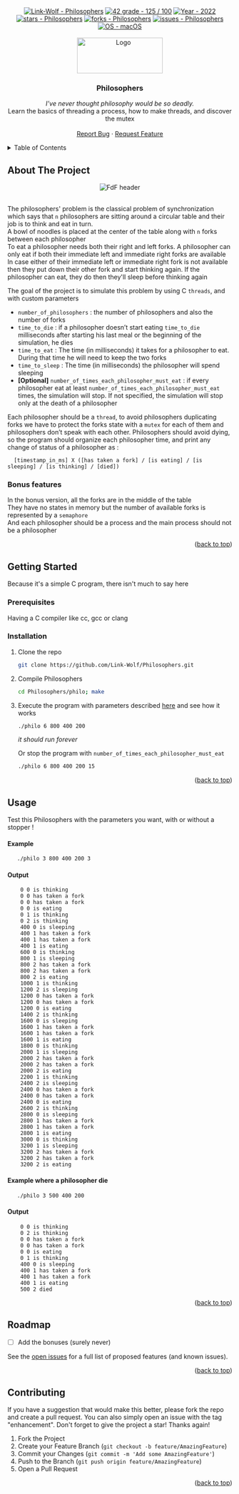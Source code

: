 <div id="top"></div>

<div align="center">
	<a href="https://github.com/Link-Wolf/Philosophers" title="Go to GitHub repo"><img src="https://img.shields.io/static/v1?label=Link-Wolf&message=Philosophers&color=blue&logo=github&style=for-the-badge" alt="Link-Wolf - Philosophers"></a>
	<a href="https://"><img src="https://img.shields.io/badge/42_grade-100_%2F_100-brightgreen?style=for-the-badge" alt="42 grade - 125 / 100"></a>
	<a href="https://"><img src="https://img.shields.io/badge/Year-2022-ffad9b?style=for-the-badge" alt="Year - 2022"></a>
	<a href="https://github.com/Link-Wolf/Philosophers/stargazers"><img src="https://img.shields.io/github/stars/Link-Wolf/Philosophers?style=for-the-badge&color=yellow" alt="stars - Philosophers"></a>
	<a href="https://github.com/Link-Wolf/Philosophers/network/members"><img src="https://img.shields.io/github/forks/Link-Wolf/Philosophers?style=for-the-badge&color=lightgray" alt="forks - Philosophers"></a>
	<a href="https://github.com/Link-Wolf/Philosophers/issues"><img src="https://img.shields.io/github/issues/Link-Wolf/Philosophers?style=for-the-badge&color=orange" alt="issues - Philosophers"></a>
	<a href="https://www.apple.com/macos/" title="Go to Apple homepage"><img src="https://img.shields.io/badge/OS-macOS-blue?logo=apple&logoColor=white&style=for-the-badge&color=9cf" alt="OS - macOS"></a>
</div>

<!-- PROJECT LOGO -->
<br />
<div align="center">
  <a>
    <img src="https://www.42mulhouse.fr/wp-content/uploads/2022/06/logo-42-Mulhouse-white.svg" alt="Logo" width="192" height="80">
  </a>

  <h3 align="center">Philosophers</h3>

  <p align="center">
	  <em>I’ve never thought philosophy would be so deadly.</em><br/>
	Learn the basics of threading a process, how to make threads, and discover the mutex
    <br />
    <br />
    <a href="https://github.com/Link-Wolf/Philosophers/issues">Report Bug</a>
    ·
    <a href="https://github.com/Link-Wolf/Philosophers/issues">Request Feature</a>
  </p>
</div>

<!-- TABLE OF CONTENTS -->
<details>
  <summary>Table of Contents</summary>
  <ol>
    <li>
      <a href="#about-the-project">About The Project</a>
    </li>
    <li>
      <a href="#getting-started">Getting Started</a>
      <ul>
        <li><a href="#prerequisites">Prerequisites</a></li>
        <li><a href="#installation">Installation</a></li>
      </ul>
    </li>
    <li><a href="#usage">Usage</a></li>
    <li><a href="#roadmap">Roadmap</a></li>
    <li><a href="#contributing">Contributing</a></li>
  </ol>
</details>

<!-- ABOUT THE PROJECT -->

## About The Project

<div align="center">
  <a>
    <img src="assets/phlo_illu.png" alt="FdF header">
  </a>
</div>
</br>

The philosophers' problem is the classical problem of synchronization which says that `n` philosophers are sitting around a circular table and their job is to think and eat in turn.</br>
A bowl of noodles is placed at the center of the table along with `n` forks between each philosopher</br>
To eat a philosopher needs both their right and left forks. A philosopher can only eat if both their immediate left and immediate right forks are available
</br>In case either of their immediate left or immediate right fork is not available then they put down their other fork and start thinking again.
If the philosopher can eat, they do then they'll sleep before thinking again

The goal of the project is to simulate this problem by using C `threads`, and with custom parameters

-   `number_of_philosophers` : the number of philosophers and also the number of forks
-   `time_to_die` : if a philosopher doesn’t start eating `time_to_die` milliseconds after starting his last meal or the beginning of the simulation, he dies
-   `time_to_eat` : The time (in milliseconds) it takes for a philosopher to eat. During that time he will need to keep the two forks
-   `time_to_sleep` : The time (in milliseconds) the philosopher will spend sleeping
-   **[Optional]** `number_of_times_each_philosopher_must_eat` : if every philosopher eat at least `number_of_times_each_philosopher_must_eat` times, the simulation will stop. If not specified, the simulation will stop only at the death of a philosopher

Each philosopher should be a `thread`, to avoid philosophers duplicating forks we have to protect the forks state with a
`mutex` for each of them and philosophers don’t speak with each other.
Philosophers should avoid dying, so the program should organize each philosopher time, and print any change of status of a philosopher as :

```
  [timestamp_in_ms] X ([has taken a fork] / [is eating] / [is sleeping] / [is thinking] / [died])
```

### Bonus features

In the bonus version, all the forks are in the middle of the table</br>
They have no states in memory but the number of available forks is represented by
a `semaphore`</br>
And each philosopher should be a process and the main process should not be a philosopher

<p align="right">(<a href="#top">back to top</a>)</p>

<!-- GETTING STARTED -->

## Getting Started

Because it's a simple C program, there isn't much to say here

### Prerequisites

Having a C compiler like cc, gcc or clang

### Installation

1. Clone the repo
    ```sh
    git clone https://github.com/Link-Wolf/Philosophers.git
    ```
2. Compile Philosophers
    ```sh
    cd Philosophers/philo; make
    ```
3. Execute the program with parameters described <a href="#about-the-project">here</a> and see how it works

    ```sh
    ./philo 6 800 400 200
    ```

    _it should run forever_

    Or stop the program with `number_of_times_each_philosopher_must_eat`

    ```sh
    ./philo 6 800 400 200 15
    ```

<p align="right">(<a href="#top">back to top</a>)</p>

<!-- USAGE EXAMPLES -->

## Usage

Test this Philosophers with the parameters you want, with or without a stopper !

#### Example

```sh
   ./philo 3 800 400 200 3
```

#### Output

```
	0 0 is thinking
	0 0 has taken a fork
	0 0 has taken a fork
	0 0 is eating
	0 1 is thinking
	0 2 is thinking
	400 0 is sleeping
	400 1 has taken a fork
	400 1 has taken a fork
	400 1 is eating
	600 0 is thinking
	800 1 is sleeping
	800 2 has taken a fork
	800 2 has taken a fork
	800 2 is eating
	1000 1 is thinking
	1200 2 is sleeping
	1200 0 has taken a fork
	1200 0 has taken a fork
	1200 0 is eating
	1400 2 is thinking
	1600 0 is sleeping
	1600 1 has taken a fork
	1600 1 has taken a fork
	1600 1 is eating
	1800 0 is thinking
	2000 1 is sleeping
	2000 2 has taken a fork
	2000 2 has taken a fork
	2000 2 is eating
	2200 1 is thinking
	2400 2 is sleeping
	2400 0 has taken a fork
	2400 0 has taken a fork
	2400 0 is eating
	2600 2 is thinking
	2800 0 is sleeping
	2800 1 has taken a fork
	2800 1 has taken a fork
	2800 1 is eating
	3000 0 is thinking
	3200 1 is sleeping
	3200 2 has taken a fork
	3200 2 has taken a fork
	3200 2 is eating
```

#### Example where a philosopher die

```sh
   ./philo 3 500 400 200
```

#### Output

```
	0 0 is thinking
	0 2 is thinking
	0 0 has taken a fork
	0 0 has taken a fork
	0 0 is eating
	0 1 is thinking
	400 0 is sleeping
	400 1 has taken a fork
	400 1 has taken a fork
	400 1 is eating
	500 2 died
```

<p align="right">(<a href="#top">back to top</a>)</p>

<!-- ROADMAP -->

## Roadmap

-   [ ] Add the bonuses (surely never)

See the [open issues](https://github.com/Link-Wolf/Philosophers/issues) for a full list of proposed features (and known issues).

<p align="right">(<a href="#top">back to top</a>)</p>

<!-- CONTRIBUTING -->

## Contributing

If you have a suggestion that would make this better, please fork the repo and create a pull request. You can also simply open an issue with the tag "enhancement".
Don't forget to give the project a star! Thanks again!

1. Fork the Project
2. Create your Feature Branch (`git checkout -b feature/AmazingFeature`)
3. Commit your Changes (`git commit -m 'Add some AmazingFeature'`)
4. Push to the Branch (`git push origin feature/AmazingFeature`)
5. Open a Pull Request

<p align="right">(<a href="#top">back to top</a>)</p>
